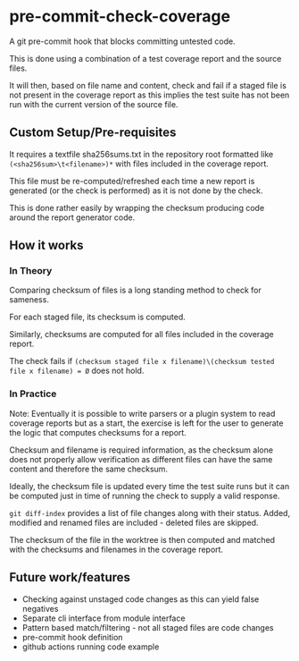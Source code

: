 # pre-commit-check-coverage

A git pre-commit hook that blocks committing untested code.

This is done using a combination of a test coverage report and the source files.

It will then, based on file name and content, check and fail if a staged file is not
present in the coverage report as this implies the test suite has not been run with the current version of the source file.

## Custom Setup/Pre-requisites

It requires a textfile sha256sums.txt in the repository root formatted like `(<sha256sum>\t<filename>)*` with files included in the coverage report. 

This file must be re-computed/refreshed each time a new report is generated (or the check is performed)
as it is not done by the check.

This is done rather easily by wrapping the checksum producing code around the report generator code.

## How it works

### In Theory

Comparing checksum of files is a long standing method to check for sameness.

For each staged file, its checksum is computed.

Similarly, checksums are computed for all files included in the coverage report.

The check fails if `(checksum staged file x filename)\(checksum tested file x filename) = Ø` does not hold.


### In Practice

Note: Eventually it is possible to write parsers or a plugin system to read coverage reports but as a start, the exercise is left for the user to generate the logic that computes checksums for a report. 

Checksum and filename is required information, as the checksum alone does not properly allow verification as different files can have the same content and therefore the same checksum.

Ideally, the checksum file is updated every time the test suite runs but it can be computed just in time of running the check to supply a valid response.

`git diff-index` provides a list of file changes along with their status. Added, modified and renamed files are included - deleted files are skipped.

The checksum of the file in the worktree is then computed and matched with the checksums and filenames in the coverage report.


## Future work/features

- Checking against unstaged code changes as this can yield false negatives
- Separate cli interface from module interface
- Pattern based match/filtering - not all staged files are code changes
- pre-commit hook definition
- github actions running code example